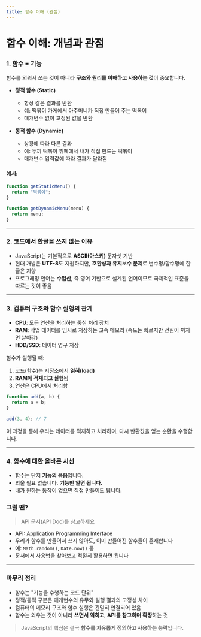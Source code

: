 ```yaml
---
title: 함수 이해 (관점)
---
```


# 함수 이해: 개념과 관점

### 1. 함수 = 기능

함수를 외워서 쓰는 것이 아니라 **구조와 원리를 이해하고 사용하는 것**이 중요합니다.

* **정적 함수 (Static)**

  * 항상 같은 결과를 반환
  * 예: 떡볶이 가게에서 아주머니가 직접 만들어 주는 떡볶이
  * 매개변수 없이 고정된 값을 반환

* **동적 함수 (Dynamic)**

  * 상황에 따라 다른 결과
  * 예: 두끼 떡볶이 뷔페에서 내가 직접 만드는 떡볶이
  * 매개변수 입력값에 따라 결과가 달라짐

#### 예시:

```js
function getStaticMenu() {
  return "떡볶이";
}

function getDynamicMenu(menu) {
  return menu;
}
```

---

### 2. 코드에서 한글을 쓰지 않는 이유

* JavaScript는 기본적으로 **ASCII(아스키)** 문자셋 기반
* 현대 개발은 **UTF-8**도 지원하지만, **호환성과 유지보수 문제**로 변수명/함수명에 한글은 지양
* 프로그래밍 언어는 **수입산**, 즉 영어 기반으로 설계된 언어이므로 국제적인 표준을 따르는 것이 좋음

---

### 3. 컴퓨터 구조와 함수 실행의 관계

* **CPU**: 모든 연산을 처리하는 중심 처리 장치
* **RAM**: 작업 데이터를 임시로 저장하는 고속 메모리 (속도는 빠르지만 전원이 꺼지면 날아감)
* **HDD/SSD**: 데이터 영구 저장

함수가 실행될 때:

1. 코드(함수)는 저장소에서 **읽혀(load)**
2. **RAM에 적재되고 실행**됨
3. 연산은 CPU에서 처리함

```js
function add(a, b) {
  return a + b;
}

add(3, 4); // 7
```

이 과정을 통해 우리는 데이터를 적재하고 처리하며, 다시 반환값을 얻는 순환을 수행합니다.

---

### 4. 함수에 대한 올바른 시선

* 함수는 단지 **기능의 묶음**입니다.
* 외울 필요 없습니다. **기능만 알면 됩니다.**
* 내가 원하는 동작이 없으면 직접 만들어도 됩니다.

### 그럴 땐?

> API 문서(API Doc)를 참고하세요

* API: Application Programming Interface
* 우리가 함수를 만들어서 쓰지 않아도, 이미 만들어진 함수들이 존재합니다
* 예: `Math.random()`, `Date.now()` 등
* 문서에서 사용법을 찾아보고 적절히 활용하면 됩니다

---

### 마무리 정리

* 함수는 "기능을 수행하는 코드 단위"
* 정적/동적 구분은 매개변수의 유무와 실행 결과의 고정성 차이
* 컴퓨터의 메모리 구조와 함수 실행은 긴밀히 연결되어 있음
* 함수는 외우는 것이 아니라 **쓰면서 익히고**, **API를 참고하며 확장**하는 것

> JavaScript의 핵심은 결국 **함수를 자유롭게 정의하고 사용하는 능력**입니다.
